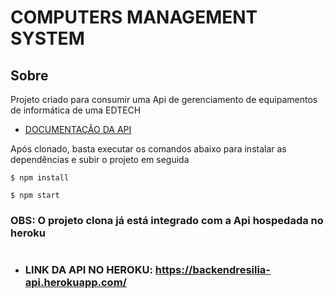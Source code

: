 
# COMPUTERS MANAGEMENT SYSTEM

## Sobre

Projeto criado para consumir uma Api de gerenciamento de equipamentos de informática de uma EDTECH

- [DOCUMENTAÇÃO DA API](https://github.com/mumbx/backEndResilia)

Após clonado, basta executar os comandos abaixo para instalar as dependências e subir o projeto em seguida

```git
$ npm install

$ npm start
```

### OBS: O projeto clona já está integrado com a Api hospedada no heroku 
#

- ### LINK DA API NO HEROKU: https://backendresilia-api.herokuapp.com/
